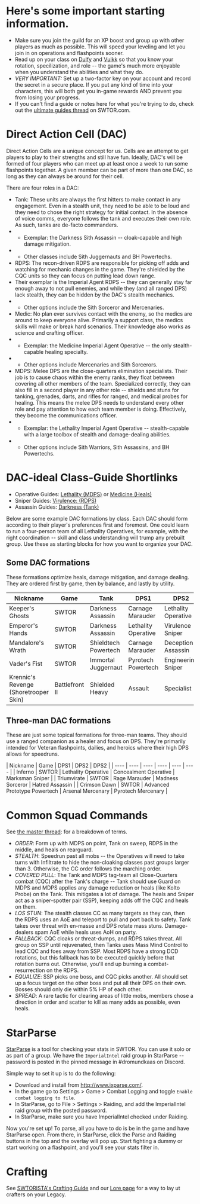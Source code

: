 # Here's some important starting information.
* Make sure you join the guild for an XP boost and group up with other players as much as possible. This will speed your leveling and let you join in on operations and flashpoints sooner.
* Read up on your class on [Dulfy](http://dulfy.net/) and [Vulkk](http://vulkk.com/) so that you know your rotation, specilization, and role -- the game's much more enjoyable when you understand the abilities and what they do.
* _VERY IMPORTANT:_ Set up a two-factor key on your account and record the secret in a secure place. If you put any kind of time into your characters, this will both get you in-game rewards AND prevent you from losing your progress.
* If you can't find a guide or notes here for what you're trying to do, check out the [ultimate guides thread](https://www.swtor.com/community/showthread.php?t=974581) on SWTOR.com.

# Direct Action Cell (DAC)
Direct Action Cells are a unique concept for us. Cells are an attempt to get players to play to their strengths and still have fun. Ideally, DAC's will be formed of four players who can meet up at least once a week to run some flashpoints together. A given member can be part of more than one DAC, so long as they can always be around for their cell.

There are four roles in a DAC:
* Tank: These units are always the first hitters to make contact in any engagement. Even in a stealth unit, they need to be able to be loud and they need to chose the right strategy for initial contact. In the absence of voice comms, everyone follows the tank and executes their own role. As such, tanks are de-facto commanders.
* * Exemplar: the Darkness Sith Assassin -- cloak-capable and high damage mitigation.
* * Other classes include Sith Juggernauts and BH Powertechs.
* RDPS: The recon-driven RDPS are responsible for picking off adds and watching for mechanic changes in the game. They're shielded by the CQC units so they can focus on putting lead down range.
* Their exemplar is the Imperial Agent RDPS -- they can generally stay far enough away to not pull enemies, and while they (and all ranged DPS) lack stealth, they can be hidden by the DAC's stealth mechanics.
* * Other options include the Sith Sorceror and Mercenaries.
* Medic: No plan ever survives contact with the enemy, so the medics are around to keep everyone alive. Primarily a support class, the medics skills will make or break hard scenarios. Their knowledge also works as science and crafting officer.
* * Exemplar: the Medicine Imperial Agent Operative -- the only stealth-capable healing specialty.
* * Other options include Mercenaries and Sith Sorcerors.
* MDPS: Melee DPS are the close-quarters elimination specialists. Their job is to cause chaos within the enemy ranks, they float between covering all other members of the team. Specialized correctly, they can also fill in a second player in any other role -- shields and stuns for tanking, grenades, darts, and rifles for ranged, and medical probes for healing. This means the melee DPS needs to understand every other role and pay attention to how each team member is doing. Effectively, they become the communications officer.
* * Exemplar: the Lethality Imperial Agent Operative -- stealth-capable with a large toolbox of stealth and damage-dealing abilities.
* * Other options include Sith Warriors, Sith Assassins, and BH Powertechs.

# DAC-ideal Class-Guide Shortlinks
* Operative Guides: [Lethality (MDPS)](https://vulkk.com/2019/12/03/swtor-6-0-lethality-operative-guide/) or [Medicine (Heals)](https://docs.google.com/document/d/1wffZ6LWBm7qSqil14vAl2VO8AuurbPRDigqNMrwlU8o/edit)
* Sniper Guides: [Virulence: (RDPS)](https://vulkk.com/2020/01/05/swtor-6-0-virulence-sniper-pve-guide/)
* Assassin Guides: [Darkness (Tank)](https://vulkk.com/2019/12/05/swtor-6-0-darkness-assassin-tank-pve-guide-by-ahz/)

Below are some example DAC formations by class. Each DAC should form according to their player's preferences first and foremost. One could learn to run a four-person team of all Lethality Operatives, for example, with the right coordination -- skill and class understanding will trump any prebuilt group. Use these as starting blocks for how you want to organize your DAC.

## Some DAC formations
These formations optimize heals, damage mitigation, and damage dealing. They are ordered first by game, then by balance, and lastly by utility.

| Nickname | Game | Tank | DPS1 | DPS2 | Heal |
| ---- | ---- | ---- | ---- | ---- | ---- |
| Keeper's Ghosts | SWTOR | Darkness Assassin | Carnage Marauder | Lethality Operative | Medicine Operative |
| Emperor's Hands | SWTOR | Darkness Assassin | Lethality Operative | Virulence Sniper | Medicine Operative |
| Mandalore's Wrath | SWTOR | Shieldtech Powertech | Carnage Marauder | Deception Assassin | Bodyguard Mercenary |
| Vader's Fist | SWTOR | Immortal Juggernaut | Pyrotech Powertech | Engineering Sniper | Corruption Sorcerer |
| Krennic's Revenge (Shoretrooper Skin) | Battlefront II | Shielded Heavy | Assault | Specialist | Officer |

## Three-man DAC formations
These are just some topical formations for three-man teams. They should use a ranged companion as a healer and focus on DPS. They're primarily intended for Veteran flashpoints, dailies, and heroics where their high DPS allows for speedruns.

| Nickname | Game | DPS1 | DPS2 | DPS2 |
| ---- | ---- | ---- | ---- | ---- | ---- |
| Inferno | SWTOR | Lethality Operative | Concealment Operative | Marksman Sniper |
| Triumvirate | SWTOR | Rage Marauder | Madness Sorceror | Hatred Assassin |
| Crimson Dawn | SWTOR | Advanced Prototype Powertech | Arsenal Mercenary | Pyrotech Mercenary |

# Common Squad Commands
See [the master thread](http://www.swtor.com/community/showthread.php?t=822400): for a breakdown of terms.
* _ORDER_: Form up with MDPS on point, Tank on sweep, RDPS in the middle, and heals on rearguard.
* _STEALTH_: Speedrun past all mobs -- the Operatives will need to take turns with Infiltrate to hide the non-cloaking classes past groups larger than 3. Otherwise, the CC order follows the marching order.
* _COVERED PULL_: The Tank and MDPS tag-team all Close-Quarters combat (CQC) after the Tank's charge -- Tank should use Guard on MDPS and MDPS applies any damage reduction or heals (like Kolto Probe) on the Tank. This mitigates a lot of damage. The heals and Sniper act as a sniper-spotter pair (SSP), keeping adds off the CQC and heals on them.
* _LOS STUN_: The stealth classes CC as many targets as they can, then the RDPS uses an AoE and teleport to pull and port back to safety. Tank takes over threat with en-masse and DPS rotate mass stuns. Damage-dealers spam AoE while heals uses AoH on party.
* _FALLBACK_: CQC cloaks or threat-dumps, and RDPS takes threat. All group on SSP until rejuvenated, then Tanks uses Mass Mind Control to lead CQC and foes away from SSP. Most RDPS have a strong DCD rotations, but this fallback has to be executed quickly before that rotation burns out. Otherwise, you'll end up burning a combat-resurrection on the RDPS.
* _EQUALIZE_: SSP picks one boss, and CQC picks another. All should set up a focus target on the other boss and put all their DPS on their own. Bosses should only die within 5% HP of each other.
* _SPREAD_: A rare tactic for clearing areas of little mobs, members chose a direction in order and scatter to kill as many adds as possible, even heals.

# StarParse
[StarParse](http://www.ixparse.com/) is a tool for checking your stats in SWTOR. You can use it solo or as part of a group. We have the `ImperialIntel` raid group in StarParse -- password is posted in the pinned message in #dromundkaas on Discord.

Simple way to set it up is to do the following:
* Download and install from http://www.ixparse.com/.
* In the game go to Settings > Game > Combat Logging and toggle `Enable combat logging to file`.
* In StarParse, go to File > Settings > Raiding, and add the ImperialIntel raid group with the posted password.
* In StarParse, make sure you have ImperialIntel checked under Raiding.

Now you're set up! To parse, all you have to do is be in the game and have StarParse open. From there, in StarParse, click the Parse and Raiding buttons in the top and the overlay will pop up. Start fighting a dummy or start working on a flashpoint, and you'll see your stats filter in.

# Crafting
See [SWTORISTA's Crafting Guide](https://swtorista.com/articles/crafting-in-onslaught/) and our [Lore page](./Lore.md) for a way to lay ut crafters on your Legacy.
